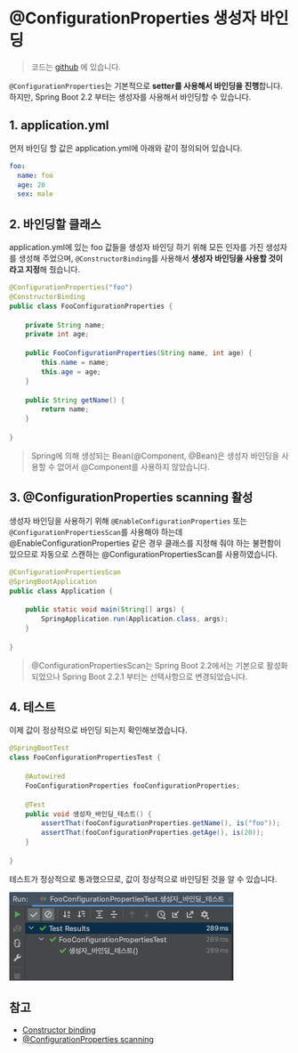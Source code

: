 # @ConfigurationProperties 생성자 바인딩

> 코드는 [github](https://github.com/hongji3354/blog-code/tree/master/configurationproperties-construct-binding) 에 있습니다.

`@ConfigurationProperties`는 기본적으로 **setter를 사용해서 바인딩을 진행**합니다.
하지만, Spring Boot 2.2 부터는 생성자를 사용해서 바인딩할 수 있습니다.

## 1. application.yml

먼저 바인딩 할 값은 application.yml에 아래와 같이 정의되어 있습니다.

```yaml
foo:
  name: foo
  age: 20
  sex: male
```

## 2. 바인딩할 클래스

application.yml에 있는 foo 값들을 생성자 바인딩 하기 위해 모든 인자를 가진 생성자를 생성해 주었으며, `@ConstructorBinding`를 사용해서 **생성자 바인딩을 사용할 것이라고 지정**해 줬습니다.

```java
@ConfigurationProperties("foo")
@ConstructorBinding
public class FooConfigurationProperties {

    private String name;
    private int age;

    public FooConfigurationProperties(String name, int age) {
        this.name = name;
        this.age = age;
    }

    public String getName() {
        return name;
    }

}
```
> Spring에 의해 생성되는 Bean(@Component, @Bean)은 생성자 바인딩을 사용할 수 없어서 @Component를 사용하지 않았습니다.

## 3. @ConfigurationProperties scanning 활성

생성자 바인딩을 사용하기 위해 `@EnableConfigurationProperties` 또는 `@ConfigurationPropertiesScan`를 사용해야 하는데
@EnableConfigurationProperties 같은 경우 클래스를 지정해 줘야 하는 불편함이 있으므로 자동으로 스캔하는 @ConfigurationPropertiesScan를 사용하였습니다.

```java
@ConfigurationPropertiesScan
@SpringBootApplication
public class Application {

    public static void main(String[] args) {
        SpringApplication.run(Application.class, args);
    }

}
```
> @ConfigurationPropertiesScan는 Spring Boot 2.2에서는 기본으로 활성화 되었으나 Spring Boot 2.2.1 부터는 선택사항으로 변경되었습니다.

## 4. 테스트

이제 값이 정상적으로 바인딩 되는지 확인해보겠습니다.

```java
@SpringBootTest
class FooConfigurationPropertiesTest {

    @Autowired
    FooConfigurationProperties fooConfigurationProperties;

    @Test
    public void 생성자_바인딩_테스트() {
        assertThat(fooConfigurationProperties.getName(), is("foo"));
        assertThat(fooConfigurationProperties.getAge(), is(20));
    }

}
```

테스트가 정상적으로 통과했으므로, 값이 정상적으로 바인딩된 것을 알 수 있습니다.

![1](./images/1.png)

## 참고
- [Constructor binding](https://docs.spring.io/spring-boot/docs/2.4.0/reference/html/spring-boot-features.html#boot-features-external-config-constructor-binding)
- [@ConfigurationProperties scanning](https://github.com/spring-projects/spring-boot/wiki/Spring-Boot-2.2-Release-Notes#configurationproperties-scanning)

